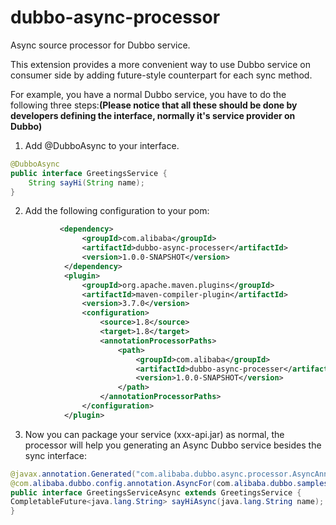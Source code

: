 # dubbo-async-processor
Async source processor for Dubbo service.

This extension provides a more convenient way to use Dubbo service on consumer side by adding future-style counterpart for each sync method.

For example, you have a normal Dubbo service, you have to do the following three steps:**(Please notice that all these should be done by developers defining the interface, normally it's service provider on Dubbo)**
1. Add @DubboAsync to your interface.
```java
@DubboAsync
public interface GreetingsService {
    String sayHi(String name);
}
```
2. Add the following configuration to your pom:
```xml
           <dependency>
                <groupId>com.alibaba</groupId>
                <artifactId>dubbo-async-processer</artifactId>
                <version>1.0.0-SNAPSHOT</version>
            </dependency>
            <plugin>
                <groupId>org.apache.maven.plugins</groupId>
                <artifactId>maven-compiler-plugin</artifactId>
                <version>3.7.0</version>
                <configuration>
                    <source>1.8</source>
                    <target>1.8</target>
                    <annotationProcessorPaths>
                        <path>
                            <groupId>com.alibaba</groupId>
                            <artifactId>dubbo-async-processer</artifactId>
                            <version>1.0.0-SNAPSHOT</version>
                        </path>
                    </annotationProcessorPaths>
                </configuration>
            </plugin>
```

3. Now you can package your service (xxx-api.jar) as normal, the processor will help you generating an Async Dubbo service besides the sync interface:
```java
@javax.annotation.Generated("com.alibaba.dubbo.async.processor.AsyncAnnotationProcessor")
@com.alibaba.dubbo.config.annotation.AsyncFor(com.alibaba.dubbo.samples.api.GreetingsService.class)
public interface GreetingsServiceAsync extends GreetingsService {
CompletableFuture<java.lang.String> sayHiAsync(java.lang.String name);
}
```
